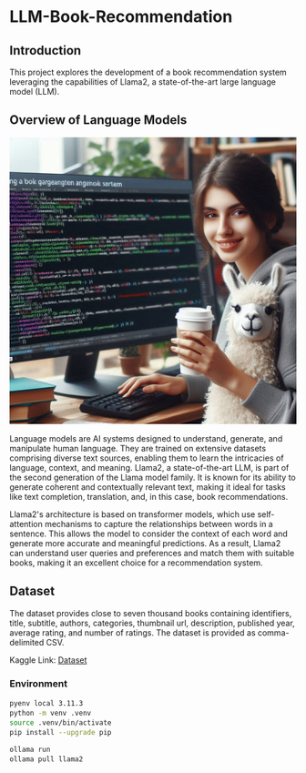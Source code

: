 # LLM-Book-Recommendation

## Introduction

This project explores the development of a book recommendation system leveraging the capabilities of Llama2, a state-of-the-art large language model (LLM).

## Overview of Language Models
![](llama.jpeg)

Language models are AI systems designed to understand, generate, and manipulate human language. They are trained on extensive datasets comprising diverse text sources, enabling them to learn the intricacies of language, context, and meaning. Llama2, a state-of-the-art LLM, is part of the second generation of the Llama model family. It is known for its ability to generate coherent and contextually relevant text, making it ideal for tasks like text completion, translation, and, in this case, book recommendations.

Llama2's architecture is based on transformer models, which use self-attention mechanisms to capture the relationships between words in a sentence. This allows the model to consider the context of each word and generate more accurate and meaningful predictions. As a result, Llama2 can understand user queries and preferences and match them with suitable books, making it an excellent choice for a recommendation system.

## Dataset

The dataset provides close to seven thousand books containing identifiers, title, subtitle, authors, categories, thumbnail url, description, published year, average rating, and number of ratings. The dataset is provided as comma-delimited CSV.

Kaggle Link: [Dataset](https://www.kaggle.com/datasets/dylanjcastillo/7k-books-with-metadata)

### Environment


```BASH
pyenv local 3.11.3
python -m venv .venv
source .venv/bin/activate
pip install --upgrade pip
```

```BASH
ollama run
ollama pull llama2
```
